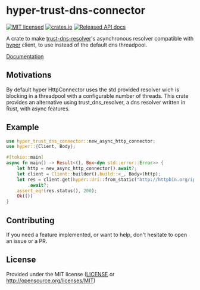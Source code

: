 # hyper-trust-dns-connector

[![MIT licensed](https://img.shields.io/badge/license-MIT-blue.svg)](./LICENSE)
[![crates.io](https://meritbadge.herokuapp.com/hyper-trust-dns-connector)](https://crates.io/crates/hyper-trust-dns-connector)
[![Released API docs](https://docs.rs/hyper-trust-dns-connector/badge.svg)](https://docs.rs/hyper-trust-dns-connector)

A crate to make [trust-dns-resolver](https://docs.rs/trust-dns-resolver)'s
asynchronous resolver compatible with [hyper](https://docs.rs/hyper) client,
to use instead of the default dns threadpool.

[Documentation](https://docs.rs/hyper-trust-dns-connector)

## Motivations

By default hyper HttpConnector uses the std provided resolver wich is blocking in a threadpool
with a configurable number of threads. This crate provides an alternative using trust_dns_resolver,
a dns resolver written in Rust, with async features.

## Example

```rust
use hyper_trust_dns_connector::new_async_http_connector;
use hyper::{Client, Body};

#[tokio::main]
async fn main() -> Result<(), Box<dyn std::error::Error>> {
    let http = new_async_http_connector().await?;
    let client = Client::builder().build::<_, Body>(http);
    let res = client.get(hyper::Uri::from_static("http://httpbin.org/ip"))
        .await?;
    assert_eq!(res.status(), 200);
    Ok(())
}
```

## Contributing

If you need a feature implemented, or want to help, don't hesitate to open an issue or a PR.

## License

Provided under the MIT license ([LICENSE](LICENSE) or <http://opensource.org/licenses/MIT>)
